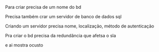 Para criar precisa de um nome do bd

Precisa também crar um servidor de banco de dados sql

Criando um servidor precisa
nome, localização, método de autenticação

Pra criar o bd precisa da redundância que afetsa o sla

e ai mostra ocusto